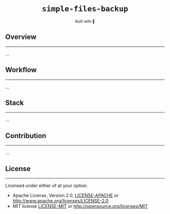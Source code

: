 <div align="center">
  <h1><code>simple-files-backup</code></h1><sub>Built with 🦀</sub>
</div>

## Overview

___
...

## Workflow

___

...
## Stack

___

...

## Contribution

___

...

## License

___
Licensed under either of at your option.

* Apache License, Version 2.0, [LICENSE-APACHE](./LICENSE-APACHE) or http://www.apache.org/licenses/LICENSE-2.0
* MIT license [LICENSE-MIT](./LICENSE-MIT) or http://opensource.org/licenses/MIT
